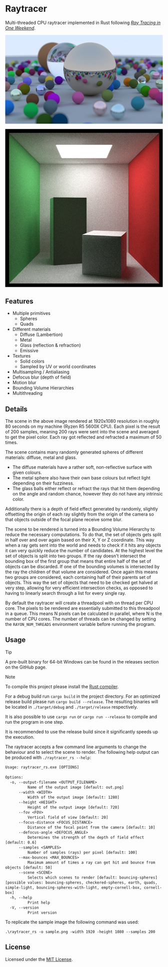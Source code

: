 # Raytracer

Multi-threaded CPU raytracer implemented in Rust following
[_Ray Tracing in One Weekend_](https://raytracing.github.io/books/RayTracingInOneWeekend.html).

![Sample image of many different spheres with different materials rendered in HD](./sample.png)

![Render of the Cornell box scene with an emissive quad as light source](./cornell.png)

## Features
 - Multiple primitives
   - Spheres
   - Quads
 - Different materials
   - Diffuse (Lambertion)
   - Metal
   - Glass (reflection & refraction)
   - Emissive
 - Textures
   - Solid colors
   - Sampled by UV or world coordinates
 - Multisampling / Antialiasing
 - Defocus blur (depth of field)
 - Motion blur
 - Bounding Volume Hierarchies
 - Multithreading

## Details

The scene in the above image rendered at 1920x1080 resolution in roughly 80 seconds on my machine
(Ryzen R5 5600X CPU).
Each pixel is the result of 200 samples, meaning 200 rays were sent into the scene and averaged
to get the pixel color. Each ray got reflected and refracted a maximum of 50 times.

The scene contains many randomly generated spheres of different materials: diffuse, metal and glass.
 - The diffuse materials have a rather soft, non-reflective surface with given colours.
 - The metal sphere also have their own base colours but reflect light depending on their fuzziness.
 - The glass balls either reflect or refract the rays that hit them depending on the angle and random chance, however they do not have any intrinsic color.

Additionally there is a depth of field effect generated by randomly, slightly offsetting the
origin of each ray slightly from the origin of the camera so that objects outside of the focal plane receive some blur. 

The scene to be rendered is turned into a Bounding Volume Hierarchy to reduce the necessary computations.
To do that, the set of objects gets split in half over and over again based on their X, Y or Z
coordinate. This way when a ray gets sent into the world and needs to check if it hits any objects
it can very quickly reduce the number of candidates.
At the highest level the set of objects is split into two groups. If the ray doesn't intersect
the bounding box of the first group that means that entire half of the set of objects can be discarded.
If one of the bounding volumes is intersected by the ray the children of that volume are considered.
Once again this means two groups are considered, each containing half of their parents set of objects.
This way the set of objects that need to be checked get halved at very step, allowing for very efficient
intersection checks, as opposed to having to linearly search through a list for every single ray.

By default the raytracer will create a threadpool with on thread per CPU core. The pixels to be rendered
are essentially submitted to this threadpool in a queue. This means N pixels can be calculated in parallel,
where N is the number of CPU cores.
The number of threads can be changed by setting the `RAYON_NUM_THREADS` environment variable
before running the program.

## Usage

> [!TIP]
> A pre-built binary for 64-bit Windows can be found in the releases section on the GitHub page.

> [!NOTE]  
> To compile this project please install the [Rust compiler](https://rust-lang.org/).

For a debug build run `cargo build` in the project directory. For an optimized release
build please run `cargo build --release`.
The resulting binaries will be located in `./target/debug` and `./target/release` respectively.

It is also possible to use `cargo run` or `cargo run --release` to compile and run the program in one step.

It is recommended to use the release build since it significantly speeds up the execution.

The raytracer accepts a few command line arguments to change the behaviour and to select the scene to render.
The following help output can be produced with `./raytracer_rs --help`:
```
Usage: raytracer_rs.exe [OPTIONS]

Options:
  -o, --output-filename <OUTPUT_FILENAME>
          Name of the output image [default: out.png]
      --width <WIDTH>
          Width of the output image [default: 1280]
      --height <HEIGHT>
          Height of the output image [default: 720]
      --fov <FOV>
          Vertical field of view [default: 20]
      --focus-distance <FOCUS_DISTANCE>
          Distance of the focal point from the camera [default: 10]
      --defocus-angle <DEFOCUS_ANGLE>
          Determines the strength of the depth of field effect [default: 0.6]
      --samples <SAMPLES>
          Number of samples (rays) per pixel [default: 100]
      --max-bounces <MAX_BOUNCES>
          Maximum amount of times a ray can get hit and bounce from objects [default: 50]
      --scene <SCENE>
          Selects which scenes to render [default: bouncing-spheres] [possible values: bouncing-spheres, checkered-spheres, earth, quads, simple-light, bouncing-spheres-with-light, empty-cornell-box, cornell-box]
  -h, --help
          Print help
  -V, --version
          Print version
```

To replicate the sample image the following command was used:
```
.\raytracer_rs -o sample.png -width 1920 -height 1080 --samples 200
```

## License

Licensed under the [MIT License](./LICENSE).
